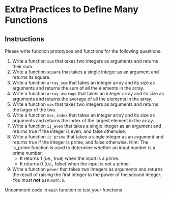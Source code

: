 # Extra Practices to Define Many Functions

## Instructions

Please write function prototypes and functions for the following questions.

1. Write a function `sum` that takes two integers as arguments and returns their sum.
2. Write a function `square` that takes a single integer as an argument and returns its square.
3. Write a function `array_sum` that takes an integer array and its size as arguments and returns the sum of all the elements in the array.
4. Write a function `array_average` that takes an integer array and its size as arguments and returns the average of all the elements in the array.
5. Write a function `max` that takes two integers as arguments and returns the larger of the two.
6. Write a function `max_index` that takes an integer array and its size as arguments and returns the index of the largest element in the array.
7. Write a function `is_even` that takes a single integer as an argument and returns true if the integer is even, and false otherwise.
8. Write a function `is_prime` that takes a single integer as an argument and returns true if the integer is prime, and false otherwise. Hint: The is_prime function is used to determine whether an input number is a prime number.  
    - It returns 1 (i.e., true) when the input is a prime.
    - It returns 0 (i.e., false) when the input is not a prime.
9. Write a function `power` that takes two integers as arguments and returns the result of raising the first integer to the power of the second integer. *You must **not** use `math.h`.*

Uncomment code in `main` function to test your functions